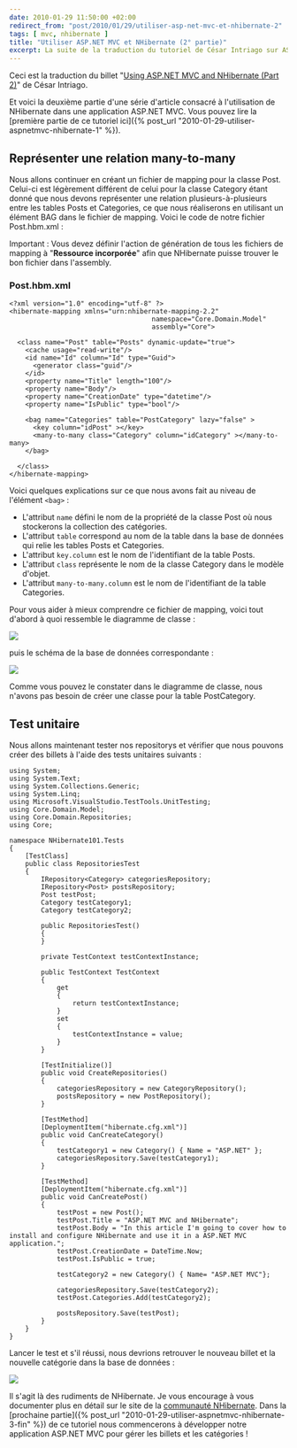 ```yaml
---
date: 2010-01-29 11:50:00 +02:00
redirect_from: "post/2010/01/29/utiliser-asp-net-mvc-et-nhibernate-2"
tags: [ mvc, nhibernate ]
title: "Utiliser ASP.NET MVC et NHibernate (2° partie)"
excerpt: La suite de la traduction du tutoriel de César Intriago sur ASP.NET MVC et NHibernate, consacrée au modèle de données et à la création de l'application.
---
```


<div class="encart">

Ceci est la traduction du billet "[Using ASP.NET MVC and NHibernate (Part 2)](http://forerunnerg34.wordpress.com/2009/11/03/using-asp-net-mvc-and-nhibernate-part-2/)" de César Intriago.

</div>

Et voici la deuxième partie d'une série d'article consacré à l'utilisation
de NHibernate dans une application ASP.NET MVC. Vous pouvez lire la [première partie de ce tutoriel ici]({% post_url "2010-01-29-utiliser-aspnetmvc-nhibernate-1" %}).

## Représenter une relation many-to-many

Nous allons continuer en créant un fichier de mapping pour la classe Post.
Celui-ci est légèrement différent de celui pour la classe Category étant donné
que nous devons représenter une relation plusieurs-à-plusieurs entre les tables
Posts et Categories, ce que nous réaliserons en utilisant un élément BAG dans
le fichier de mapping. Voici le code de notre fichier Post.hbm.xml :

Important : Vous devez définir l'action de génération
de tous les fichiers de mapping à "**Ressource incorporée**" afin
que NHibernate puisse trouver le bon fichier dans l'assembly.

### Post.hbm.xml

```
<?xml version="1.0" encoding="utf-8" ?>
<hibernate-mapping xmlns="urn:nhibernate-mapping-2.2"
                                    namespace="Core.Domain.Model"
                                    assembly="Core">

  <class name="Post" table="Posts" dynamic-update="true">
    <cache usage="read-write"/>
    <id name="Id" column="Id" type="Guid">
      <generator class="guid"/>
    </id>
    <property name="Title" length="100"/>
    <property name="Body"/>
    <property name="CreationDate" type="datetime"/>
    <property name="IsPublic" type="bool"/>

    <bag name="Categories" table="PostCategory" lazy="false" >
      <key column="idPost" ></key>
      <many-to-many class="Category" column="idCategory" ></many-to-many>
    </bag>

  </class>
</hibernate-mapping>
```

Voici quelques explications sur ce que nous avons fait au niveau de
l'élément `<bag>` :

* L'attribut `name` défini le nom de la propriété de la classe
Post où nous stockerons la collection des catégories.
* L'attribut `table` correspond au nom de la table dans la
base de données qui relie les tables Posts et Categories.
* L'attribut `key.column` est le nom de l'identifiant de la
table Posts.
* L'attribut `class` représente le nom de la classe Category
dans le modèle d'objet.
* L'attribut `many-to-many.column` est le nom de l'identifiant
de la table Categories.

Pour vous aider à mieux comprendre ce fichier de mapping, voici tout d'abord
à quoi ressemble le diagramme de classe :

![](http://forerunnerg34.files.wordpress.com/2009/11/mapping.png)

puis le schéma de la base de données correspondante :

![](http://forerunnerg34.files.wordpress.com/2009/11/postscategoriesmodel2.png)

Comme vous pouvez le constater dans le diagramme de classe, nous n'avons pas
besoin de créer une classe pour la table PostCategory.

## Test unitaire

Nous allons maintenant tester nos repositorys et vérifier que nous pouvons
créer des billets à l'aide des tests unitaires suivants :

```
using System;
using System.Text;
using System.Collections.Generic;
using System.Linq;
using Microsoft.VisualStudio.TestTools.UnitTesting;
using Core.Domain.Model;
using Core.Domain.Repositories;
using Core;

namespace NHibernate101.Tests
{
    [TestClass]
    public class RepositoriesTest
    {
        IRepository<Category> categoriesRepository;
        IRepository<Post> postsRepository;
        Post testPost;
        Category testCategory1;
        Category testCategory2;

        public RepositoriesTest()
        {
        }

        private TestContext testContextInstance;

        public TestContext TestContext
        {
            get
            {
                return testContextInstance;
            }
            set
            {
                testContextInstance = value;
            }
        }

        [TestInitialize()]
        public void CreateRepositories()
        {
            categoriesRepository = new CategoryRepository();
            postsRepository = new PostRepository();
        }

        [TestMethod]
        [DeploymentItem("hibernate.cfg.xml")]
        public void CanCreateCategory()
        {
            testCategory1 = new Category() { Name = "ASP.NET" };
            categoriesRepository.Save(testCategory1);
        }

        [TestMethod]
        [DeploymentItem("hibernate.cfg.xml")]
        public void CanCreatePost()
        {
            testPost = new Post();
            testPost.Title = "ASP.NET MVC and NHibernate";
            testPost.Body = "In this article I'm going to cover how to install and configure NHibernate and use it in a ASP.NET MVC application.";
            testPost.CreationDate = DateTime.Now;
            testPost.IsPublic = true;

            testCategory2 = new Category() { Name= "ASP.NET MVC"};

            categoriesRepository.Save(testCategory2);
            testPost.Categories.Add(testCategory2);

            postsRepository.Save(testPost);
        }
    }
}
```

Lancer le test et s'il réussi, nous devrions retrouver le nouveau billet et
la nouvelle catégorie dans la base de données :

![](http://forerunnerg34.files.wordpress.com/2009/11/postandcategory.png)

Il s'agit là des rudiments de NHibernate. Je vous encourage à vous
documenter plus en détail sur le site de la [communauté NHibernate](http://nhforge.org/). Dans la [prochaine partie]({% post_url "2010-01-29-utiliser-aspnetmvc-nhibernate-3-fin" %}) de ce tutoriel nous commencerons à
développer notre application ASP.NET MVC pour gérer les billets et les
catégories !

